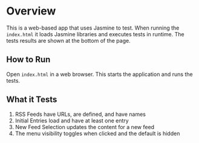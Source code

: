 # Overview

This is a web-based app that uses Jasmine to test. When running the `index.html` it loads Jasmine libraries and executes tests in runtime. The tests results are shown at the bottom of the page.

## How to Run

Open `index.html` in a web browser. This starts the application and runs the tests.


## What it Tests

1. RSS Feeds have URLs, are defined, and have names
2. Initial Entries load and have at least one entry
3. New Feed Selection updates the content for a new feed
4. The menu visibility toggles when clicked and the default is hidden
